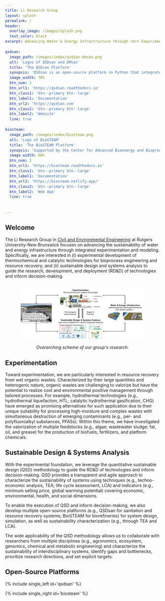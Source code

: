 ```yaml
---
title: Li Research Group
layout: splash
permalink: /
header:
  overlay_image: /images/splash.png
  text_color: black
excerpt: Advancing Water & Energy Infrastructure through <br> Experimentation & Sustainable Design

qsdsan:
  image_path: /images/index/qsdsan-dmsan.png
  alt: 'Logos of QSDsan and DMsan'
  title: 'The QSDsan Platform'
  synopsis: 'QSDsan is an open-source platform in Python that integrates system design, process modeling, simulation, TEA, and LCA under uncertainty. Systems developed using QSDsan are deposited in the [EXPOsan](https://github.com/QSD-Group/EXPOsan) (exposition) repository. We also contribute to the development of other open-source tools for water and wastewater treatment, including [WaterTAP](https://watertap.readthedocs.io) funded by the National Alliance for Water Innovation (NAWI). Efforts are also underway to integrate decision-making and optimization capacities (leveraging [DMsan](https://github.com/qsD-Group/DMsan)) as well as to develop interactive education modules.'
  image_width: 70%
  btn_num: 2
  btn_url1: 'https://qsdsan.readthedocs.io'
  btn_class1: 'btn--primary btn--large'
  btn_label1: 'Documentation'
  btn_url2: 'https://qsdsan.com'
  btn_class2: 'btn--primary btn--large'
  btn_label2: 'Website'
  line: true

biosteam:
  image_path: /images/index/biosteam.png
  alt: 'Logo of BioSTEAM'
  title: 'The BioSTEAM Platform'
  synopsis: 'Supported by the Center for Advanced Bioenergy and Bioproducts Innovation ([CABBI](https://cabbi.bio)), BioSTEAM enables the design, simulation, TEA, and LCA of biorefineries under uncertainty. It has been used by researchers across the world to design assess the sustainability of novel feedstocks and emerging bioproducts. Work is also underway to connect BioSTEAM with upstream ecosystem and logistic models to enable dynamic, high-resolution, and spatiotemporally resolved field-to-refinery modeling framework.'
  image_width: 60%
  btn_num: 2
  btn_url1: 'https://biosteam.readthedocs.io'
  btn_class1: 'btn--primary btn--large'
  btn_label1: 'Documentation'
  btn_url2: 'https://biosteam.netlify.app/'
  btn_class2: 'btn--primary btn--large'
  btn_label2: 'Web App'
  line: true


---
```


## Welcome

The Li Research Group in [Civil and Environmental Engineering](https://cee.rutgers.edu/) at Rutgers University-New Brunswick focuses on advancing the sustainability of water and energy infrastructure through integrated experimentation and modeling. Specifically, we are interested in (i) experimental development of thermochemical and catalytic technologies for bioprocess engineering and resource recovery; and (ii) sustainable design and systems analysis to guide the research, development, and deployment (RD&D) of technologies and inform decision-making.

<br>

<center> <img src='/images/index/overarching.png' alt='Overarching figure' width='80%' id='image'> </center>

<br>
<center> <i> Overarching scheme of our group's research. </i> </center>

## Experimentation

Toward experimentation, we are particularly interested in resource recovery from wet organic wastes. Characterized by their large quantities and heterogenic nature, organic wastes are challenging to valorize but have the potential to realize cost and environmental positive management through tailored processes. For example, hydrothermal technologies (e.g., hydrothermal liquefaction, HTL; catalytic hydrothermal gasification, CHG) have emerged as promising alternatives for such application due to their unique suitability for processing high-moisture and complex wastes with simultaneous destruction of emerging contaminants (e.g., per- and polyfluoroalkyl substances, PFASs). Within this theme, we have investigated the valorization of multiple feedstocks (e.g., algae; wastewater sludge; fat, oil, and grease) for the production of biofuels, fertilizers, and platform chemicals.


## Sustainable Design & Systems Analysis

With the experimental foundation, we leverage the quantitative sustainable design (QSD) methodology to guide the RD&D of technologies and inform decision-making. QSD provides a transparent and agile approach to characterize the sustainability of systems using techniques (e.g., techno-economic analysis, TEA; life cycle assessment, LCA) and indicators (e.g., minimum selling price, global warming potential) covering economic, environmental, health, and social dimensions. 

To enable the execution of QSD and inform decision-making, we also develop multiple open-source platforms (e.g., QSDsan for sanitation and resource recovery systems; BioSTEAM for biorefineries) for system design, simulation, as well as sustainability characterization (e.g., through TEA and LCA).

The wide applicability of the QSD methodology allows us to collaborate with researchers from multiple disciplines (e.g., agronomics, ecosystem, genomics, chemical and metabolic engineering) and characterize the sustainability of interdisciplinary systems, identify gaps and bottlenecks, prioritize research directions, and set explicit targets.

## Open-Source Platforms

{% include single_left id='qsdsan' %}

{% include single_right id='biosteam' %}


<!-- Old codes for reference

qsdsan:
- image_path: /images/index/qsdsan-dmsan.png
  alt: 'QSDsan and DMsan logos'
  title: 'The QSDsan Platform'
  excerpt: 'QSDsan is an open-source platform in Python that integrates system design, process modeling, simulation, TEA, and LCA under uncertainty. Systems developed using QSDsan are deposited in the [EXPOsan](https://github.com/QSD-Group/EXPOsan) (exposition) repository. We also contribute to the development of other open-source tools for water and wastewater treatment, including [WaterTAP](https://watertap.readthedocs.io) funded by the National Alliance for Water Innovation (NAWI). Efforts are also underway to integrate decision-making and optimization capacities (leveraging [DMsan](https://github.com/qsD-Group/DMsan)) as well as to develop interactive education modules.'
  url: 'https://qsdsan.com'
  btn_label: 'Learn More'
  btn_class: 'btn--primary'


biosteam:
- image_path: /images/index/biosteam.png
  alt: 'BioSTEAM logo'
  title: 'The BioSTEAM Platform'
  excerpt: 'Supported by the Center for Advanced Bioenergy and Bioproducts Innovation (CABBI), BioSTEAM enables the design, simulation, TEA, and LCA of biorefineries under uncertainty. It has been used by researchers across the world to design assess the sustainability of novel feedstocks and emerging bioproducts. Work is also underway to connect BioSTEAM with upstream ecosystem and logistic models to enable dynamic, high-resolution, and spatiotemporally resolved field-to-refinery modeling framework.'
  url: 'https://biosteam.readthedocs.io'
  btn_label: 'Learn More'
  btn_class: 'btn--primary'


{% include feature_row id='biosteam' type='left' %}

-->

